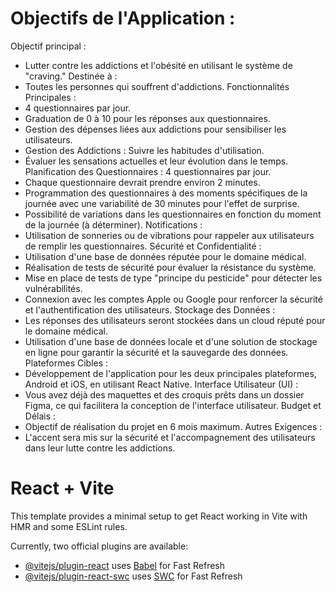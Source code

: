 # Objectifs de l'Application : 

Objectif principal : 
- Lutter contre les addictions et l'obésité en utilisant le système de "craving."
Destinée à : 
- Toutes les personnes qui souffrent d'addictions. 
Fonctionnalités Principales : 
- 4 questionnaires par jour. 
- Graduation de 0 à 10 pour les réponses aux questionnaires. 
- Gestion des dépenses liées aux addictions pour sensibiliser les utilisateurs. 
- Gestion des Addictions : Suivre les habitudes d'utilisation. 
- Évaluer les sensations actuelles et leur évolution dans le temps. 
Planification des Questionnaires : 4 questionnaires par jour. 
- Chaque questionnaire devrait prendre environ 2 minutes. 
- Programmation des questionnaires à des moments spécifiques de la journée avec une variabilité de 30 minutes pour l'effet de surprise. 
- Possibilité de variations dans les questionnaires en fonction du moment de la journée (à déterminer). 
Notifications : 
- Utilisation de sonneries ou de vibrations pour rappeler aux utilisateurs de remplir les questionnaires. 
Sécurité et Confidentialité :
- Utilisation d'une base de données réputée pour le domaine médical. 
- Réalisation de tests de sécurité pour évaluer la résistance du système. 
- Mise en place de tests de type "principe du pesticide" pour détecter les vulnérabilités.
- Connexion avec les comptes Apple ou Google pour renforcer la sécurité et l'authentification des utilisateurs. 
Stockage des Données : 
- Les réponses des utilisateurs seront stockées dans un cloud réputé pour le domaine médical. 
- Utilisation d'une base de données locale et d'une solution de stockage en ligne pour garantir la sécurité et la sauvegarde des données. 
Plateformes Cibles : 
- Développement de l'application pour les deux principales plateformes, Android et iOS, en utilisant React Native. 
Interface Utilisateur (UI) : 
- Vous avez déjà des maquettes et des croquis prêts dans un dossier Figma, ce qui facilitera la conception de l'interface utilisateur. 
Budget et Délais : 
- Objectif de réalisation du projet en 6 mois maximum. 
Autres Exigences :
- L'accent sera mis sur la sécurité et l'accompagnement des utilisateurs dans leur lutte contre les addictions.


# React + Vite

This template provides a minimal setup to get React working in Vite with HMR and some ESLint rules.

Currently, two official plugins are available:

- [@vitejs/plugin-react](https://github.com/vitejs/vite-plugin-react/blob/main/packages/plugin-react/README.md) uses [Babel](https://babeljs.io/) for Fast Refresh
- [@vitejs/plugin-react-swc](https://github.com/vitejs/vite-plugin-react-swc) uses [SWC](https://swc.rs/) for Fast Refresh
